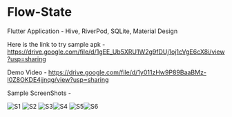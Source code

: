 # Flow-State
Flutter Application - Hive, RiverPod, SQLite, Material Design


Here is the link to try sample apk - 
https://drive.google.com/file/d/1gEE_Ub5XRU1W2g9fDUj1oj1cVgE6cX8i/view?usp=sharing


Demo Video - 
https://drive.google.com/file/d/1y011zHw9P89BaaBMz-l0Z8OKDE4jjnqg/view?usp=sharing


Sample ScreenShots -


![S1](https://github.com/user-attachments/assets/f80341a3-968d-4f7a-b860-c1f9447b4306) ![S2](https://github.com/user-attachments/assets/01b661f6-737b-402a-b86b-5a615fb23405)
![S3](https://github.com/user-attachments/assets/7607c878-de80-4455-b7bf-31f2934f40d4)![S4](https://github.com/user-attachments/assets/33e02af1-d868-41b9-9004-d0383a4af68f)
![S5](https://github.com/user-attachments/assets/fe729a8f-9c81-4ffa-b772-35878eb6dc7d)![S6](https://github.com/user-attachments/assets/a2a1902f-2a92-4d34-9d6d-c35b066065bd)
